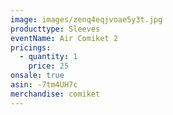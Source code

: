 ```yaml
---
image: images/zenq4eqjvoae5y3t.jpg
producttype: Sleeves
eventName: Air Comiket 2
pricings:
  - quantity: 1
    price: 25
onsale: true
asin: -7tm4UH7c
merchandise: comiket
---
```

